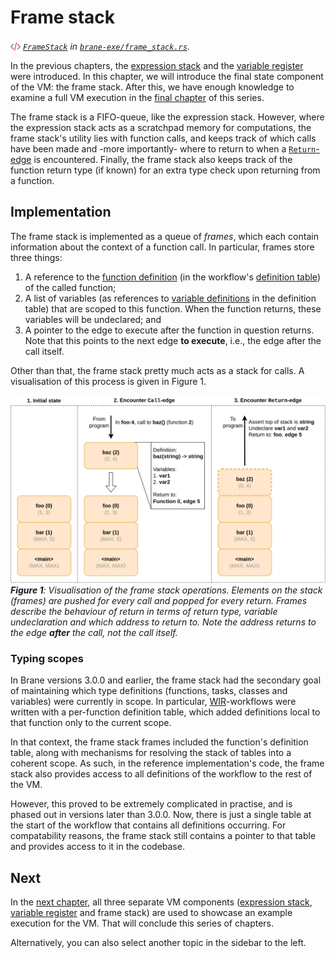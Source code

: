 # Frame stack
_<img src="../../assets/img/source.png" alt="source" width="16" style="margin-top: 3px; margin-bottom: -3px;"/> [`FrameStack`](https://wiki.enablingpersonalizedinterventions.nl/docs/brane_exe/frame_stack/struct.FrameStack.html) in [`brane-exe/frame_stack.rs`](https://wiki.enablingpersonalizedinterventions.nl/docs/src/brane_exe/frame_stack.rs.html#70-75)._

In the previous chapters, the [expression stack](./stack.md) and the [variable register](./var_reg.md) were introduced. In this chapter, we will introduce the final state component of the VM: the frame stack. After this, we have enough knowledge to examine a full VM execution in the [final chapter](./showcase.md) of this series.

The frame stack is a FIFO-queue, like the expression stack. However, where the expression stack acts as a scratchpad memory for computations, the frame stack's utility lies with function calls, and keeps track of which calls have been made and -more importantly- where to return to when a [`Return`-edge](../../spec/wir/graph.md#return) is encountered. Finally, the frame stack also keeps track of the function return type (if known) for an extra type check upon returning from a function.


## Implementation
The frame stack is implemented as a queue of _frames_, which each contain information about the context of a function call. In particular, frames store three things:
1. A reference to the [function definition](../../spec/wir/schema.md#the-functiondef) (in the workflow's [definition table](../../spec/wir/schema.md#the-symtable)) of the called function;
2. A list of variables (as references to [variable definitions](../../spec/wir/schema.md#the-vardef) in the definition table) that are scoped to this function. When the function returns, these variables will be undeclared; and
3. A pointer to the edge to execute after the function in question returns. Note that this points to the next edge **to execute**, i.e., the edge after the call itself.

Other than that, the frame stack pretty much acts as a stack for calls. A visualisation of this process is given in Figure 1.

![Visualisation of frame stack operations](../../assets/diagrams/FrameStack.png)  
_**Figure 1**: Visualisation of the frame stack operations. Elements on the stack (frames) are pushed for every call and popped for every return. Frames describe the behaviour of return in terms of return type, variable undeclaration and which address to return to. Note the address returns to the edge **after** the call, not the call itself._

### Typing scopes
In Brane versions 3.0.0 and earlier, the frame stack had the secondary goal of maintaining which type definitions (functions, tasks, classes and variables) were currently in scope. In particular, [WIR](../../spec/wir/introduction.md)-workflows were written with a per-function definition table, which added definitions local to that function only to the current scope.

In that context, the frame stack frames included the function's definition table, along with mechanisms for resolving the stack of tables into a coherent scope. As such, in the reference implementation's code, the frame stack also provides access to all definitions of the workflow to the rest of the VM.

However, this proved to be extremely complicated in practise, and is phased out in versions later than 3.0.0. Now, there is just a single table at the start of the workflow that contains all definitions occurring. For compatability reasons, the frame stack still contains a pointer to that table and provides access to it in the codebase.


## Next
In the [next chapter](./showcase.md), all three separate VM components ([expression stack](./stack.md), [variable register](./var_reg.md) and frame stack) are used to showcase an example execution for the VM. That will conclude this series of chapters.

Alternatively, you can also select another topic in the sidebar to the left.
